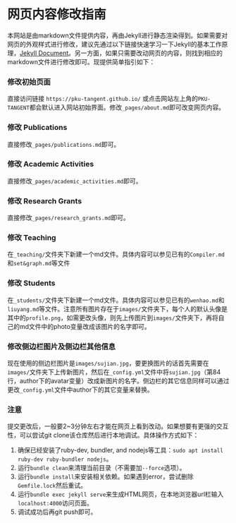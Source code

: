 # 网页内容修改指南
本网站是由markdown文件提供内容，再由Jekyll进行静态渲染得到。如果需要对网页的外观样式进行修改，建议先通过以下链接快速学习一下Jekyll的基本工作原理，[Jekyll Document](https://www.jekyll.com.cn/docs/)。另一方面，如果只需要改动网页的内容，则找到相应的markdown文件进行修改即可。现提供简单指引如下：
### 修改初始页面
直接访问链接 `https://pku-tangent.github.io/` 或点击网站左上角的`PKU-TANGENT`都会默认进入网站初始界面。修改`_pages/about.md`即可改变网页内容。
### 修改 Publications
直接修改`_pages/publications.md`即可。
### 修改 Academic Activities
直接修改`_pages/academic_activities.md`即可。
### 修改 Research Grants
直接修改`_pages/research_grants.md`即可。
### 修改 Teaching
在`_teaching/`文件夹下新建一个md文件。具体内容可以参见已有的`Compiler.md`和`set&graph.md`等文件
### 修改 Students
在`_students/`文件夹下新建一个md文件。具体内容可以参见已有的`wenhao.md`和`liuyang.md`等文件。注意所有图片存在于`images/`文件夹下，每个人的默认头像是其中的`profile.png`，如需更改头像，则先上传图片到`images/`文件夹下，再将自己的md文件中的photo变量改成该图片的名字即可。
### 修改侧边栏图片及侧边栏其他信息
现在使用的侧边栏图片是`images/sujian.jpg`，要更换图片的话首先需要在`images/`文件夹下上传新图片，然后在`_config.yml`文件中将`sujian.jpg`（第84行，author下的avatar变量）改成新图片的名字。侧边栏的其它信息同样可以通过更改`_config.yml`文件中author下的其它变量来替换。
### 注意
提交更改后，一般要2~3分钟左右才能在网页上看到改动。如果想要有更强的交互性，可以尝试git clone该仓库然后进行本地调试。具体操作方式如下：
1. 确保已经安装了ruby-dev, bundler, and nodejs等工具：`sudo apt install ruby-dev ruby-bundler nodejs`。
2. 运行`bundle clean`来清理当前目录（不需要加`--force`选项）。
3. 运行`bundle install`来安装相关依赖。如果遇到error，尝试删除` Gemfile.lock`然后重试。
4. 运行`bundle exec jekyll serve`来生成HTML网页，在本地浏览器url栏输入`localhost:4000`访问页面。
5. 调试成功后再git push即可。